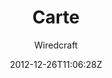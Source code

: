 ---
title: "Carte"
github: https://github.com/Wiredcraft/carte
demo: http://wiredcraft.github.io/carte/
author: Wiredcraft

ssg:
  - Jekyll
cms:
  - No Cms
date: 2012-12-26T11:06:28Z
github_branch: gh-pages
description: "Simple Jekyll-based documentation site for APIs."
stale: false
---